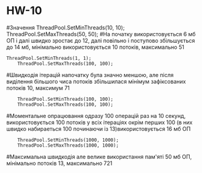 # HW-10
#Значення
        ThreadPool.SetMinThreads(10, 10);
        ThreadPool.SetMaxThreads(50, 50);
#На початку використовується 6 мб ОП і далі швидко зростає до 12, далі повільно і поступово збільшується до 14 мб, мінімально використовується 10 потоків, максимально 51

	ThreadPool.SetMinThreads(1, 1);
        ThreadPool.SetMaxThreads(100, 100);
#Швидкодія ітерацій напочатку була значно меншою, але після виділення більшого чиса потоків збільшилася мінімум зафіксованих потоків 10, максимум 71

        ThreadPool.SetMinThreads(100, 100);
        ThreadPool.SetMaxThreads(100, 100);
#Моментальне опрацювання одразу 100 операцій раз на 10 секунд, використовується 100 потоків у всіх ітераціях окрім перших 100 (в них швидко набираеться 100 починаючи із 13)використовується 16 мб ОП

        ThreadPool.SetMinThreads(1000, 1000);
        ThreadPool.SetMaxThreads(1000, 1000);

#Максимальна швидкодія але велике використання пам'яті 50 мб ОП, мінімально потоків 13, максимально 721
